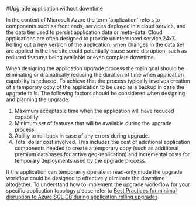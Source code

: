 <properties 
   pageTitle="SQL Database Business Continuity during Application Upgrade" 
   description="This section provides guidance for business continuity to prevent downtime during an application upgrade." 
   services="sql-database"
   documentationCenter="" 
   authors="elfisher" 
   manager="jhubbard" 
   editor="monicar"/>

<tags
   ms.service="sql-database"
   ms.devlang="NA"
   ms.topic="article"
   ms.tgt_pltfrm="NA"
   ms.workload="data-management" 
   ms.date="02/09/2016"
   ms.author="elfish"/>

#Upgrade application without downtime

In the context of Microsoft Azure the term 'application' refers to components such as front ends, services deployed in a cloud service, and the data tier used to persist application data or meta-data. Cloud applications are often designed to provide uninterrupted service 24x7. Rolling out a new version of the application, when changes in the data tier are applied in the live site could potentially cause some disruption, such as reduced features being available or even complete downtime. 

When designing the application upgrade process the main goal should be eliminating or dramatically reducing the duration of time when application capability is reduced. To achieve that the process typically involves creation of a temporary copy of the application to be used as a backup in case the upgrade fails. The following  factors should be considered when designing and planning the upgrade:

1.	Maximum acceptable time when the application will have reduced capability 
2.	Minimum set of features that will be available during the upgrade process
3.	Ability to roll back in case of any errors during upgrade.
4.	Total dollar cost involved.  This includes the cost of additional application components needed to create a temporary copy (such as additional premium databases for active geo-replication) and incremental costs for temporary deployments used by the upgrade process. 

If the application can temporarily operate in read-only mode the upgrade workflow could be designed to effectively eliminate the downtime altogether. To understand how to implement the upgrade work-flow for your specific application topology please refer to [Best Practices for minimal disruption to Azure SQL DB during application rolling upgrades](https://msdn.microsoft.com/library/azure/dn790385.aspx)
 
 
